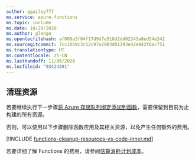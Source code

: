 ```yaml
---
author: ggailey777
ms.service: azure-functions
ms.topic: include
ms.date: 10/20/2020
ms.author: glenga
ms.openlocfilehash: af009a3f04f17d9d7e518d2dd02343a8ed54e342
ms.sourcegitcommit: 7cc10b9c3c12c97a2903d01293e42e442f8ac751
ms.translationtype: HT
ms.contentlocale: zh-CN
ms.lasthandoff: 11/06/2020
ms.locfileid: "93424591"
---
```

## <a name="clean-up-resources"></a>清理资源

若要继续执行下一步骤[将 Azure 存储队列绑定添加到函数](#next-steps)，需要保留到目前为止构建的所有资源。

否则，可以使用以下步骤删除函数应用及其相关资源，以免产生任何额外的费用。

[!INCLUDE [functions-cleanup-resources-vs-code-inner.md](functions-cleanup-resources-vs-code-inner.md)]

若要详细了解 Functions 的费用，请参阅[估算消耗计划成本](../articles/azure-functions/functions-consumption-costs.md)。